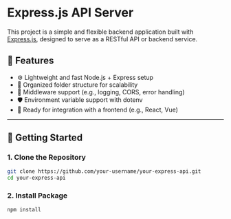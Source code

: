 # Express.js API Server

This project is a simple and flexible backend application built with [Express.js](https://expressjs.com/), designed to serve as a RESTful API or backend service.

## 🔧 Features

- ⚙️ Lightweight and fast Node.js + Express setup
- 📂 Organized folder structure for scalability
- 🔄 Middleware support (e.g., logging, CORS, error handling)
- 🛡️ Environment variable support with dotenv
- 🚀 Ready for integration with a frontend (e.g., React, Vue)

---

## 🚀 Getting Started

### 1. Clone the Repository

```bash
git clone https://github.com/your-username/your-express-api.git
cd your-express-api
```

### 2. Install Package

```bash
npm install
```
